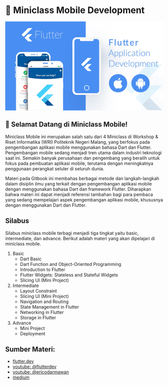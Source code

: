 # 📱 Miniclass Mobile Development

![Sumber: technologynews24x7.com](./assets/home.jpeg)

## 👋 Selamat Datang di Miniclass Mobile!

Miniclass Mobile ini merupakan salah satu dari 4 Miniclass di Workshop & Riset Informatika (WRI) Politeknik Negeri Malang, yang berfokus pada pengembangan aplikasi mobile menggunakan bahasa Dart dan Flutter. Pengembangan mobile sedang menjadi tren utama dalam industri teknologi saat ini. Semakin banyak perusahaan dan pengembang yang beralih untuk fokus pada pembuatan aplikasi mobile, terutama dengan meningkatnya penggunaan perangkat seluler di seluruh dunia.

Materi pada Gitbook ini membahas berbagai metode dan langkah-langkah dalam disiplin ilmu yang terkait dengan pengembangan aplikasi mobile dengan menggunakan bahasa Dart dan framework Flutter. Diharapkan bahwa materi ini dapat menjadi referensi tambahan bagi para pembaca yang sedang mempelajari aspek pengembangan aplikasi mobile, khususnya dengan menggunakan Dart dan Flutter.

## Silabus

Silabus miniclass mobile terbagi menjadi tiga tingkat yaitu basic, intermediate, dan advance. Berikut adalah materi yang akan dipelajari di miniclass mobile. 

1. Basic
    * Dart Basic
    * Dart Function and Object-Oriented Programming
    * Introduction to Flutter
    * Flutter Widgets: Stateless and Stateful Widgets
    * Slicing UI (Mini Project)
2. Intermediate
    * Layout Constraint
    * Slicing UI (Mini Project)
    * Navigation and Routing
    * State Management in Flutter
    * Networking in Flutter
    * Storage in Flutter
3. Advance
    * Mini Project
    * Deployment

## Sumber Materi:

* [flutter.dev](https://docs.flutter.dev/)
* [youtube: @flutterdev](https://www.youtube.com/@flutterdev)
* [youtube: @ericodarmawan](https://www.youtube.com/@ericodarmawan)
* [medium](https://medium.com/)

